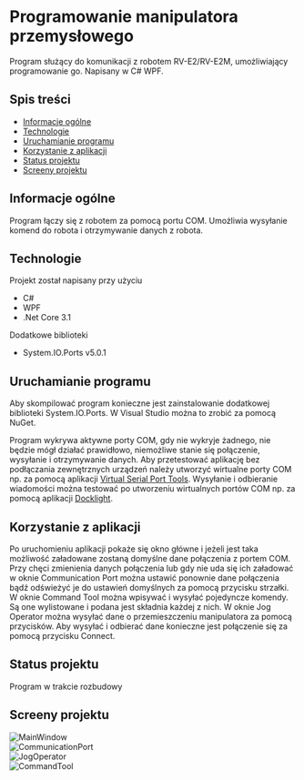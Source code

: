 
# Programowanie manipulatora przemysłowego
Program służący do komunikacji z robotem RV-E2/RV-E2M, umożliwiający programowanie go. Napisany w C# WPF.

## Spis treści
- [Informacje ogólne](#informacje-ogólne)
- [Technologie](#technologie)
- [Uruchamianie programu](#uruchamianie-programu)
- [Korzystanie z aplikacji](#korzystanie-z-aplikacji)
- [Status projektu](#status-projektu)
- [Screeny projektu](#screeny-projektu)

## Informacje ogólne
Program łączy się z robotem za pomocą portu COM. Umożliwia wysyłanie komend do robota i otrzymywanie danych z robota.

## Technologie
Projekt został napisany przy użyciu
- C#
- WPF
- .Net Core 3.1

Dodatkowe biblioteki
- System.IO.Ports v5.0.1

## Uruchamianie programu
Aby skompilować program konieczne jest zainstalowanie dodatkowej biblioteki System.IO.Ports. W Visual Studio można to zrobić za pomocą NuGet.  

Program wykrywa aktywne porty COM, gdy nie wykryje żadnego, nie będzie mógł działać prawidłowo, niemożliwe stanie się połączenie, wysyłanie i otrzymywanie danych. Aby przetestować aplikację bez podłączania zewnętrznych urządzeń należy utworzyć wirtualne porty COM np. za pomocą aplikacji [Virtual Serial Port Tools](https://freevirtualserialports.com/). Wysyłanie i odbieranie wiadomości można testować po utworzeniu wirtualnych portów COM np. za pomocą aplikacji [Docklight](https://docklight.de/). 

## Korzystanie z aplikacji
Po uruchomieniu aplikacji pokaże się okno główne i jeżeli jest taka możliwość załadowane zostaną domyślne dane połączenia z portem COM. Przy chęci zmienienia danych połączenia lub gdy nie uda się ich załadować w oknie Communication Port można ustawić ponownie dane połączenia bądź odświeżyć je do ustawień domyślnych za pomocą przycisku strzałki. W oknie Command Tool można wpisywać i wysyłać pojedyncze komendy. Są one wylistowane i podana jest składnia każdej z nich. W oknie Jog Operator można wysyłać dane o przemieszczeniu manipulatora za pomocą przycisków. Aby wysyłać i odbierać dane konieczne jest połączenie się za pomocą przycisku Connect.

## Status projektu
Program w trakcie rozbudowy

## Screeny projektu
![MainWindow](https://user-images.githubusercontent.com/82177599/117480593-193cc180-af62-11eb-8e3d-e6d1f1631a42.png)  
![CommunicationPort](https://user-images.githubusercontent.com/82177599/117480483-f6121200-af61-11eb-86f9-9ae61b9702c4.png)  
![JogOperator](https://user-images.githubusercontent.com/82177599/117480505-fdd1b680-af61-11eb-842a-8fa0104a9071.png)  
![CommandTool](https://user-images.githubusercontent.com/82177599/117480532-05915b00-af62-11eb-9106-8f2b50ff940e.png)  


